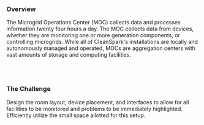 ### Overview
<p><span class="drop-cap">T</span>he Microgrid Operations Center (MOC) collects data and processes information twenty four hours a day. The MOC collects data from devices, whether they are monitoring one or more generation components, or controlling microgrids. While all of CleanSpark's installations are locally and autonomously managed and operated, MOCs are aggregation centers with vast amounts of storage and computing facilities.</p>
<br>
<br>

### The Challenge
<p>Design the room layout, device placement, and interfaces to allow for all facilities to be monitored and problems to be immediately highlighted. Efficiently utilize the small space allotted for this setup.</p>
<br>
<br>